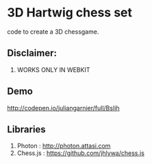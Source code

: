 # 3D Hartwig chess set
code to create a 3D chessgame.

## Disclaimer:
1. WORKS ONLY IN WEBKIT

## Demo
http://codepen.io/juliangarnier/full/BsIih

## Libraries
1. Photon : http://photon.attasi.com
2. Chess.js : https://github.com/jhlywa/chess.js
